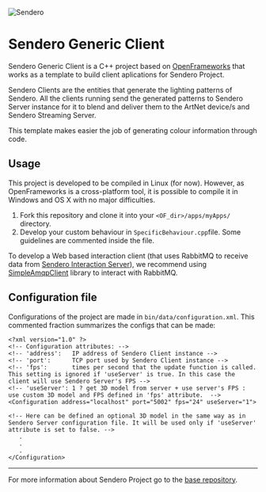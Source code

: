 ![Sendero](http://sendero.uy/images/logo-white.png)

# Sendero Generic Client

Sendero Generic Client is a C++ project based on [OpenFrameworks](http://openframeworks.cc/) that works as a template to build client aplications for Sendero Project.

Sendero Clients are the entities that generate the lighting patterns of Sendero. All the clients running send the generated patterns to Sendero Server instance for it to blend and deliver them to the ArtNet device/s and Sendero Streaming Server.

This template makes easier the job of generating colour information through code.

Usage
------------
This project is developed to be compiled in Linux (for now). However, as OpenFrameworks is a cross-platform tool, it is possible to compile it in Windows and OS X with no major difficulties.

 1. Fork this repository and clone it into your `<OF_dir>/apps/myApps/` directory.
 2. Develop your custom behaviour in `SpecificBehaviour.cpp`file. Some guidelines are commented inside the file.

To develop a Web based interaction client (that uses RabbitMQ to receive data from [Sendero Interaction Server](https://github.com/Sendero-Project/SenderoInteractionServer)), we recommend using [SimpleAmqpClient](https://github.com/alanxz/SimpleAmqpClient) library to interact with RabbitMQ.

Configuration file
------------------
Configurations of the project are made in `bin/data/configuration.xml`. This commented fraction summarizes the configs that can be made:

```
<?xml version="1.0" ?>
<!-- Configuration attributes: -->
<!-- 'address':   IP address of Sendero Client instance -->
<!-- 'port':      TCP port used by Sendero Client instance -->
<!-- 'fps':       times per second that the update function is called. This setting is ignored if 'useServer' is true. In this case the client will use Sendero Server's FPS -->
<!-- 'useServer': 1 ? get 3D model from server + use server's FPS : use custom 3D model and FPS defined in 'fps' attribute.  -->
<Configuration address="localhost" port="5002" fps="24" useServer="1">

<!-- Here can be defined an optional 3D model in the same way as in Sendero Server configuration file. It will be used only if 'useServer' attribute is set to false. -->
   .
   .
   .
</Configuration>
```

--------

For more information about Sendero Project go to the [base repository](https://github.com/Sendero-Project/Sendero).

